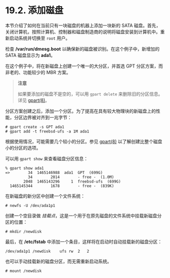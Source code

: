 # 19.2. 添加磁盘

本节介绍了如何在当前只有一块磁盘的机器上添加一块新的 SATA 磁盘。首先，关闭计算机，按照计算机、控制器和磁盘制造商的说明将磁盘安装到计算机中。重新启动系统并切换至 `root` 用户。

检查 **/var/run/dmesg.boot** 以确保新的磁盘被识别。在这个例子中，新增加的 SATA 磁盘显示为 **ada1**。

在这个例子中，将在新磁盘上创建一个唯一的大分区，并首选 GPT 分区方案，而非老的、功能较少的 MBR 方案。

> **注意**
>
> 如果要添加的磁盘不是空的，可以用 `gpart delete` 来删除旧的分区信息。详见 [gpart(8)](https://www.freebsd.org/cgi/man.cgi?query=gpart\&sektion=8\&format=html)。

分区方案创建之后，添加一个分区。为了提高在具有较大物理块的新磁盘上的性能，分区边界被对齐到一兆字节：

```
# gpart create -s GPT ada1
# gpart add -t freebsd-ufs -a 1M ada1
```

根据使用情况，可能需要几个较小的分区。参见 [gpart(8)](https://www.freebsd.org/cgi/man.cgi?query=gpart\&sektion=8\&format=html) 以了解创建比整个磁盘小的分区的选项。

可以用 `gpart show` 来查看磁盘分区信息：

```
% gpart show ada1
=>        34  1465146988  ada1  GPT  (699G)
          34        2014        - free -  (1.0M)
        2048  1465143296     1  freebsd-ufs  (699G)
  1465145344        1678        - free -  (839K)
```

在新磁盘的新分区中创建一个文件系统：

```
# newfs -U /dev/ada1p1
```

创建一个空目录做 *挂载点*，这是一个用于在原先磁盘的文件系统中挂载新磁盘分区的位置：

```
# mkdir /newdisk
```

最后，在 **/etc/fstab** 中添加一个条目，这样将在启动时自动挂载新的磁盘分区：

```
/dev/ada1p1	/newdisk	ufs	rw	2	2
```

也可以手动挂载新的磁盘分区，而无需重新启动系统。

```
# mount /newdisk
```
